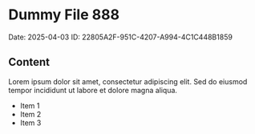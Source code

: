 # Dummy File 888

Date: 2025-04-03
ID: 22805A2F-951C-4207-A994-4C1C448B1859

## Content

Lorem ipsum dolor sit amet, consectetur adipiscing elit.
Sed do eiusmod tempor incididunt ut labore et dolore magna aliqua.

* Item 1
* Item 2
* Item 3

